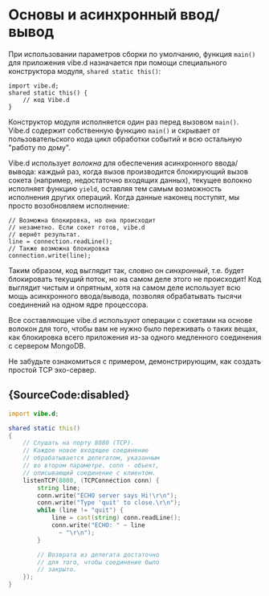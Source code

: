 # Основы и асинхронный ввод/вывод

При использовании параметров сборки по умолчанию,
функция `main()` для приложения vibe.d назначается
при помощи специального конструктора модуля,
`shared static this()`:

    import vibe.d;
    shared static this() {
        // код Vibe.d
    }

Конструктор модуля исполняется один раз перед вызовом
`main()`. Vibe.d содержит собственную функцию
`main()` и скрывает от пользовательского кода
цикл обработки событий и всю остальную "работу
по дому".

Vibe.d использует *волокна* для обеспечения
асинхронного ввода/вывода: каждый раз, когда
вызов производится блокирующий вызов сокета
(например, недостаточно входящих данных),
текущее волокно исполняет функцию `yield`, оставляя
тем самым возможность исполнения других операций.
Когда данные наконец поступят, мы просто возобновляем
исполнение:

    // Возможна блокировка, но она происходит
    // незаметно. Если сокет готов, vibe.d
    // вернёт результат.
    line = connection.readLine();
    // Также возможна блокировка
    connection.write(line);

Таким образом, код выглядит так, словно он
*синхронный*, т.е. будет блокировать текущий
поток, но на самом деле этого не происходит!
Код выглядит чистым и опрятным, хотя на самом
деле использует всю мощь асинхронного ввода/вывода,
позволяя обрабатывать тысячи соединений на одном
ядре процессора.

Все составляющие vibe.d используют операции
с сокетами на основе волокон для того,
чтобы вам не нужно было переживать о таких вещах,
как блокировка всего приложения из-за одного
медленного соединения с сервером MongoDB.

Не забудьте ознакомиться с примером, демонстрирующим,
как создать простой TCP эхо-сервер.

## {SourceCode:disabled}

```d
import vibe.d;

shared static this()
{
    // Слушать на порту 8080 (TCP).
    // Каждое новое входящее соединение
    // обрабатывается делегатом, указанным
    // во втором параметре. conn - объект,
    // описывающий соединение с клиентом.
    listenTCP(8080, (TCPConnection conn) {
        string line;
        conn.write("ECHO server says Hi!\r\n");
        conn.write("Type 'quit' to close.\r\n");
        while (line != "quit") {
            line = cast(string) conn.readLine();
            conn.write("ECHO: " ~ line
              ~ "\r\n");
        }

        // Возврата из делегата достаточно
        // для того, чтобы соединение было
        // закрыто.
    });
}
```
